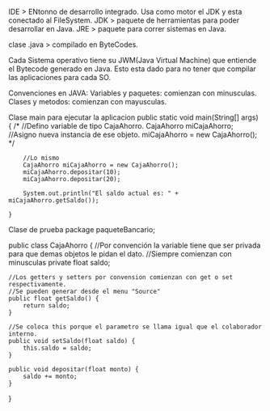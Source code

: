 IDE > ENtonno de desarrollo integrado. Usa como motor el JDK y esta conectado al FileSystem.
JDK > paquete de herramientas para poder desarrollar en Java.
JRE > paquete para correr sistemas en Java.

clase .java > compilado en ByteCodes.

Cada Sistema operativo tiene su JWM(Java Virtual Machine) que entiende el Bytecode generado en Java.
Esto esta dado para no tener que compilar las aplicaciones para cada SO.


Convenciones en JAVA:
Variables y paquetes: comienzan con minusculas.
Clases y metodos: comienzan con mayusculas.

Clase main para ejecutar la aplicacion
public static void main(String[] args) {
		/*
		//Defino variable de tipo CajaAhorro.
		CajaAhorro miCajaAhorro;
		//Asigno nueva instancia de ese objeto.
		miCajaAhorro = new CajaAhorro();
		*/
		
		//Lo mismo
		CajaAhorro miCajaAhorro = new CajaAhorro();
		miCajaAhorro.depositar(10);
		miCajaAhorro.depositar(20);
		
		System.out.println("El saldo actual es: " + miCajaAhorro.getSaldo());
		
	}
  
  Clase de prueba
  package paqueteBancario;

public class CajaAhorro {
	//Por convención la variable tiene que ser privada para que demas objetos le pidan el dato.
	//Siempre comienzan con minusculas
	private float saldo;
	
	//Los getters y setters por convension comienzan con get o set respectivamente.
	//Se pueden generar desde el menu "Source"
	public float getSaldo() {
		return saldo;
	}
	
	//Se coloca this porque el parametro se llama igual que el colaborador interno.
	public void setSaldo(float saldo) {
		this.saldo = saldo;
	}
	
	public void depositar(float monto) {
		saldo += monto;		
	}
	
}







